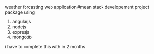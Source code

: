 weather forcasting web application
#mean stack developement project 
package using 
1) angularjs
2) nodejs
3) expresjs
4) mongodb

i have to complete this with in 2 months 
